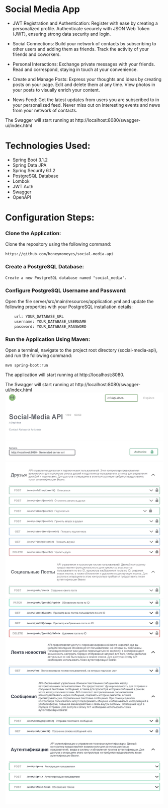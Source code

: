 # Social Media App

+ JWT Registration and Authentication:
Register with ease by creating a personalized profile. Authenticate securely with JSON Web Token (JWT), ensuring strong data security and login.

+ Social Connections:
Build your network of contacts by subscribing to other users and adding them as friends. Track the activity of your friends and coworkers.

+ Personal Interactions:
Exchange private messages with your friends. Read and correspond, staying in touch at your convenience.

+ Create and Manage Posts:
Express your thoughts and ideas by creating posts on your page. Edit and delete them at any time. View photos in your posts to visually enrich your content.

+ News Feed:
Get the latest updates from users you are subscribed to in your personalized feed. Never miss out on interesting events and news from your network of contacts.

The Swagger will start running at http://localhost:8080/swagger-ui/index.html

# Technologies Used:
+ Spring Boot 3.1.2
+ Spring Data JPA
+ Spring Security 6.1.2
+ PostgreSQL Database
+ Lombok
+ JWT Auth
+ Swagger
+ OpenAPI

# Configuration Steps:

### Clone the Application:

Clone the repository using the following command:

```
https://github.com/honeymoneyes/social-media-api
```

### Create a PostgreSQL Database:
```
Create a new PostgreSQL database named "social_media".
```

### Configure PostgreSQL Username and Password:
Open the file server/src/main/resources/application.yml and update the following properties with your PostgreSQL installation details:

```
    url: YOUR_DATABASE_URL
    username: YOUR_DATABASE_USERNAME
    password: YOUR_DATABASE_PASSWORD
```

### Run the Application Using Maven:
Open a terminal, navigate to the project root directory (social-media-api), and run the following command:

```
mvn spring-boot:run
```

The application will start running at http://localhost:8080.

The Swagger will start running at http://localhost:8080/swagger-ui/index.html
<img src="https://github.com/honeymoneyes/social-media-api/blob/master/src/main/resources/static/1.jpg"/>
<img src="https://github.com/honeymoneyes/social-media-api/blob/master/src/main/resources/static/2.jpg"/>
